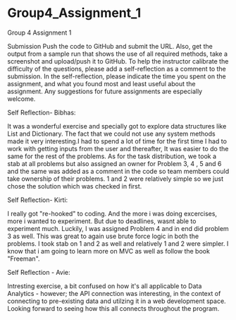 # Group4_Assignment_1
Group 4 Assignment 1

Submission
Push the code to GitHub and submit the URL. Also, get the output from a sample run that shows the use of all required methods, take a screenshot and upload/push it to GitHub. To help the instructor calibrate the difficulty of the questions, please add a self-reflection as a comment to the submission. In the self-reflection, please indicate the time you spent on the assignment, and what you found most and least useful about the assignment. Any suggestions for future assignments are especially welcome.

Self Reflection- Bibhas:

It was a wonderful exercise and specially got to explore data structures like List and Dictionary. The fact that we could not use any system methods made it very interesting.I had to spend a lot of time for the first time I had to work with getting inputs from the user and thereafter, It was easier to do the same for the rest of the problems. As for the task distribution, we took a stab at all problems but also assigned an owner for Problem 3, 4 , 5 and 6 and the same was added as a comment in the code so team members could take ownership of their problems. 1 and 2 were relatively simple so we just chose the solution which was checked in first.

Self Reflection- Kirti:

I really got "re-hooked" to coding. And the more i was doing excercises, more i wanted to experiment. But due to deadlines, wasnt able to experiment much. Luckily, I was assigned Problem 4 and in end did problem 3 as well. This was great to again use brute force logic in both the problems. I took stab on 1 and 2 as well and relatively 1 and 2 were simpler. I know that i am going to learn more on MVC as well as follow the book "Freeman".

Self Reflection - Avie: 

Intresting exercise, a bit confused on how it's all applicable to Data Analytics - however; the API connection was interesting, in the context of connecting to pre-existing data and utilzing it in a web development space. Looking forward to seeing how this all connects throughout the program. 
